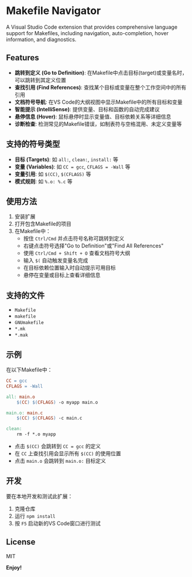 # Makefile Navigator

A Visual Studio Code extension that provides comprehensive language support for Makefiles, including navigation, auto-completion, hover information, and diagnostics.

## Features

- **跳转到定义 (Go to Definition)**: 在Makefile中点击目标(target)或变量名时，可以跳转到其定义位置
- **查找引用 (Find References)**: 查找某个目标或变量在整个工作空间中的所有引用
- **文档符号导航**: 在VS Code的大纲视图中显示Makefile中的所有目标和变量
- **智能提示 (IntelliSense)**: 提供变量、目标和函数的自动完成建议
- **悬停信息 (Hover)**: 鼠标悬停时显示变量值、目标依赖关系等详细信息
- **诊断检查**: 检测常见的Makefile错误，如制表符与空格混用、未定义变量等

## 支持的符号类型

- **目标 (Targets)**: 如 `all:`, `clean:`, `install:` 等
- **变量 (Variables)**: 如 `CC = gcc`, `CFLAGS = -Wall` 等
- **变量引用**: 如 `$(CC)`, `$(CFLAGS)` 等
- **模式规则**: 如 `%.o: %.c` 等

## 使用方法

1. 安装扩展
2. 打开包含Makefile的项目
3. 在Makefile中：
   - 按住 `Ctrl/Cmd` 并点击符号名称可跳转到定义
   - 右键点击符号选择"Go to Definition"或"Find All References"
   - 使用 `Ctrl/Cmd + Shift + O` 查看文档符号大纲
   - 输入 `$(` 自动触发变量名完成
   - 在目标依赖位置输入时自动提示可用目标
   - 悬停在变量或目标上查看详细信息

## 支持的文件

- `Makefile`
- `makefile`
- `GNUmakefile`
- `*.mk`
- `*.mak`

## 示例

在以下Makefile中：

```makefile
CC = gcc
CFLAGS = -Wall

all: main.o
	$(CC) $(CFLAGS) -o myapp main.o

main.o: main.c
	$(CC) $(CFLAGS) -c main.c

clean:
	rm -f *.o myapp
```

- 点击 `$(CC)` 会跳转到 `CC = gcc` 的定义
- 在 `CC` 上查找引用会显示所有 `$(CC)` 的使用位置
- 点击 `main.o` 会跳转到 `main.o:` 目标定义

## 开发

要在本地开发和测试此扩展：

1. 克隆仓库
2. 运行 `npm install`
3. 按 `F5` 启动新的VS Code窗口进行测试

## License

MIT

**Enjoy!**
